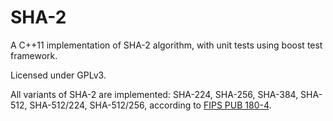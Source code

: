 # SHA-2

A C++11 implementation of SHA-2 algorithm, with unit tests using boost test
framework.

Licensed under GPLv3.

All variants of SHA-2 are implemented: SHA-224, SHA-256, SHA-384, SHA-512,
SHA-512/224, SHA-512/256, according to
[FIPS PUB 180-4](http://nvlpubs.nist.gov/nistpubs/FIPS/NIST.FIPS.180-4.pdf).
